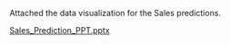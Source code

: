 Attached the data visualization for the Sales predictions.

[Sales_Prediction_PPT.pptx](https://github.com/rajasreekalli/sales_predicions/files/7318953/Sales_Prediction_PPT.pptx)
